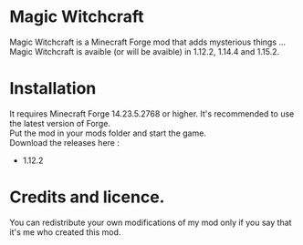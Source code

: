 # Magic Witchcraft
Magic Witchcraft is a Minecraft Forge mod that adds mysterious things ...  
Magic Witchcraft is avaible (or will be avaible) in 1.12.2, 1.14.4 and 1.15.2.
# Installation
It requires Minecraft Forge 14.23.5.2768 or higher. It's recommended to use the latest version of Forge.  
Put the mod in your mods folder and start the game.  
Download the releases here :
- 1.12.2 
# Credits and licence.
You can redistribute your own modifications of my mod only if you say that it's me who created this mod.
